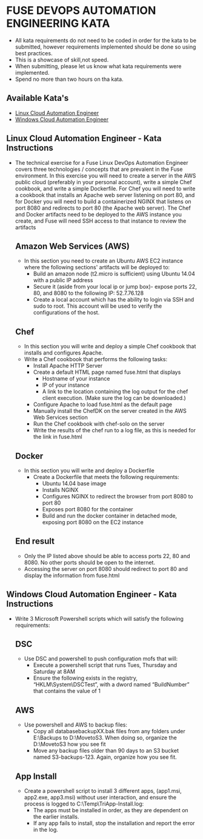   # FUSE DEVOPS AUTOMATION ENGINEERING KATA

* All kata requirements do not need to be coded in order for the kata to be submitted, however requirements implemented 
  should be done so using best practices.
* This is a showcase of skill,not speed.
* When submitting, please let us know what kata requirements were implemented.
* Spend no more than two hours on tha kata.

## Available Kata's
* [Linux Cloud Automation Engineer](https://github.com/cahcommercial/fuse-kata-devops/blob/master/README.md#linux-cloud-automation-engineer) 
* [Windows Cloud Automation Engineer](https://github.com/cahcommercial/fuse-kata-devops/blob/master/README.md#windows-cloud-automation-engineer)

## Linux Cloud Automation Engineer - Kata Instructions

* The technical exercise for a Fuse Linux DevOps Automation Engineer covers three technologies / concepts that are prevalent in the Fuse environment. In this exercise you will need to create a server in the AWS public cloud (preferably in your personal account), write a simple Chef cookbook, and write a simple Dockerfile. For Chef you will need to write a cookbook that installs an Apache web server listening on port 80, and for Docker you will need to build a containerized NGINX that listens on port 8080 and redirects to port 80 (the Apache web server). The Chef and Docker artifacts need to be deployed to the AWS instance you create, and Fuse will need SSH access to that instance to review the artifacts
  
     ## Amazon Web Services (AWS)
     * In this section you need to create an Ubuntu AWS EC2 instance where the following sections' artifacts will be deployed to:
        * Build an amazon node (t2.micro is sufficient) using Ubuntu 14.04 with a public IP address 
        * Secure it (aside from your local ip or jump box)- expose ports 22, 80, and 8080 to the following IP: 52.7.76.128
        * Create a local account which has the ability to login via SSH and sudo to root.  This account will be used to verify the configurations of the host.

    ## Chef
    * In this section you will write and deploy a simple Chef cookbook that installs and configures Apache.
     * Write a Chef cookbook that performs the following tasks:
        * Install Apache HTTP Server
        * Create a default HTML page named fuse.html that displays
          * Hostname of your instance
          * IP of your instance
          * A link to the location containing the log output for the chef client execution. (Make sure the log can be downloaded.)
        * Configure Apache to load fuse.html as the default page
        * Manually install the ChefDK on the server created in the AWS Web Services section
        * Run the Chef cookbook with chef-solo on the server
        * Write the results of the chef run to a log file, as this is needed for the link in fuse.html

    ## Docker
     * In this section you will write and deploy a Dockerfile
       * Create a Dockerfile that meets the following requirements:
         * Ubuntu 14.04 base image
         * Installs NGINX
         * Configures NGINX to redirect the browser from port 8080 to port 80
         * Exposes port 8080 for the container
         * Build and run the docker container in detached mode, exposing port 8080 on the EC2 instance

    ## End result
     * Only the IP listed above should be able to access ports 22, 80 and 8080.  No other ports should be open to the internet.
     * Accessing the server on port 8080 should redirect to port 80 and display the information from fuse.html
 
 
 
## Windows Cloud Automation Engineer - Kata Instructions

* Write 3 Microsoft Powershell scripts which will satisfy the following requirements:
  
  ## DSC 
  *	Use DSC and powershell to push configuration mofs that will:
    *	Execute a powershell script that runs Tues, Thursday and Saturday at 8AM
    * Ensure the following exists in the registry, “HKLM\System\DSCTest”, with a dword named “BuildNumber” that contains the value of 1
  
  ## AWS
  *	Use powershell and AWS to backup files:
    *	Copy all databasebackupXX.bak files from any folders under E:\Backups to D:\MovetoS3. When doing so, organize the D:\MovetoS3 how you see fit
    *	Move any backup files older than 90 days  to an S3 bucket named S3-backups-123. Again, organize how you see fit.

  ## App Install
  *	Create a powershell script to install 3 different apps, (app1.msi, app2.exe, app3.msi) without user interaction, and ensure the process is logged to C:\Temp\TriApp-Install.log:
    *	The apps must be installed in order, as they are dependent on the earlier installs.
    * If any app fails to install, stop the installation and report the error in the log.


